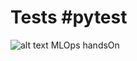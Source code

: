 # Tests #pytest  
![alt text](https://github.com/dhritippaul/mnist-example/blob/feature/tests/tests/TESTS.png)
MLOps handsOn 

